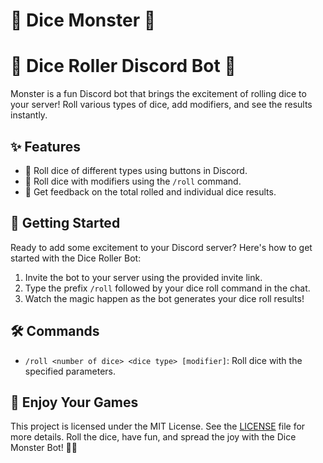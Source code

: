  
# 👾 Dice Monster 👾 
# 🎲 Dice Roller Discord Bot 🤖

Monster is a fun Discord bot that brings the excitement of rolling dice to your server! Roll various types of dice, add modifiers, and see the results instantly.

## ✨ Features

- 🎲 Roll dice of different types using buttons in Discord.
- 🎲 Roll dice with modifiers using the `/roll` command.
- 🎲 Get feedback on the total rolled and individual dice results.

## 🚀 Getting Started

Ready to add some excitement to your Discord server? Here's how to get started with the Dice Roller Bot:

1. Invite the bot to your server using the provided invite link.
2. Type the prefix `/roll` followed by your dice roll command in the chat.
3. Watch the magic happen as the bot generates your dice roll results!

## 🛠️ Commands

- `/roll <number of dice> <dice type> [modifier]`: Roll dice with the specified parameters.


## 📜 Enjoy Your Games

This project is licensed under the MIT License. See the [LICENSE](LICENSE) file for more details. Roll the dice, have fun, and spread the joy with the Dice Monster Bot! 🎲✨


